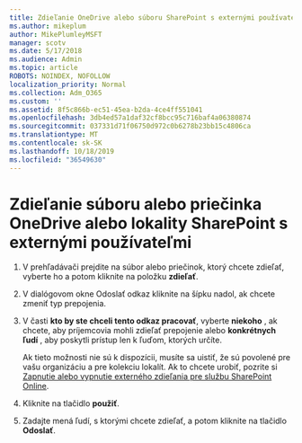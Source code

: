 ```yaml
---
title: Zdieľanie OneDrive alebo súboru SharePoint s externými používateľmi
ms.author: mikeplum
author: MikePlumleyMSFT
manager: scotv
ms.date: 5/17/2018
ms.audience: Admin
ms.topic: article
ROBOTS: NOINDEX, NOFOLLOW
localization_priority: Normal
ms.collection: Adm_O365
ms.custom: ''
ms.assetid: 8f5c866b-ec51-45ea-b2da-4ce4ff551041
ms.openlocfilehash: 3db4ed57a1daf32cf8bcc95c716baf4a06380874
ms.sourcegitcommit: 037331d71f06750d972c0b6278b23bb15c4806ca
ms.translationtype: MT
ms.contentlocale: sk-SK
ms.lasthandoff: 10/18/2019
ms.locfileid: "36549630"
---
```

# <a name="share-a-onedrive-or-sharepoint-file-or-folder-with-external-users"></a>Zdieľanie súboru alebo priečinka OneDrive alebo lokality SharePoint s externými používateľmi

1. V prehľadávači prejdite na súbor alebo priečinok, ktorý chcete zdieľať, vyberte ho a potom kliknite na položku **zdieľať**.
    
2. V dialógovom okne Odoslať odkaz kliknite na šípku nadol, ak chcete zmeniť typ prepojenia.
    
3. V časti **kto by ste chceli tento odkaz pracovať**, vyberte **niekoho** , ak chcete, aby príjemcovia mohli zdieľať prepojenie alebo **konkrétnych ľudí** , aby poskytli prístup len k ľuďom, ktorých určíte. 
    
    Ak tieto možnosti nie sú k dispozícii, musíte sa uistiť, že sú povolené pre vašu organizáciu a pre kolekciu lokalít. Ak to chcete urobiť, pozrite si [Zapnutie alebo vypnutie externého zdieľania pre službu SharePoint Online](https://go.microsoft.com/fwlink/?linkid=866426).
    
4. Kliknite na tlačidlo **použiť**.
    
5. Zadajte mená ľudí, s ktorými chcete zdieľať, a potom kliknite na tlačidlo **Odoslať**.
    

